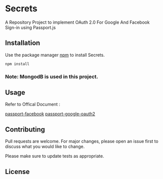 # Secrets
A Repository Project to implement OAuth 2.0 For Google And Facebook Sign-in using Passport.js

## Installation

Use the package manager [npm](https://https://www.npmjs.com/) to install Secrets.

```bash
npm install
```
### Note: MongodB is used in this project.
## Usage

Refer to Offical Document : 

[passport-facebook](https://github.com/jaredhanson/passport-facebook#passport-facebook)
[passport-google-oauth2](https://github.com/jaredhanson/passport-google-oauth2)

## Contributing
Pull requests are welcome. For major changes, please open an issue first to discuss what you would like to change.

Please make sure to update tests as appropriate.

## License
